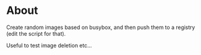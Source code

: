 About
=====

Create random images based on busybox, and then push them to a registry (edit the script for that).

Useful to test image deletion etc...
